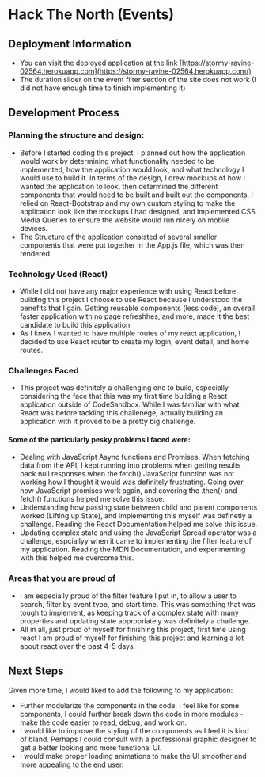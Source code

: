 # Hack The North (Events)

## Deployment Information 
* You can visit the deployed application at the link [https://stormy-ravine-02564.herokuapp.com](https://stormy-ravine-02564.herokuapp.com/)
* The duration slider on the event filter section of the site does not work (I did not have enough time to finish implementing it)

## Development Process
### Planning the structure and design:
* Before I started coding this project, I planned out how the application would work by determining what functionality needed to be implemented, how the application would look, and what technology I would use to build it. In terms of the design, I drew mockups of how I wanted the application to look, then determined the different components that would need to be built and built out the components. I relied on React-Bootstrap and my own custom styling to make the application look like the mockups I had designed, and implemented CSS Media Queries to ensure the website would run nicely on mobile devices. 
* The Structure of the application consisted of several smaller components that were put together in the App.js file, which was then rendered.

### Technology Used (React)
* While I did not have any major experience with using React before building this project I choose to use React because I understood the benefits that I gain. Getting reusable components (less code), an overall faster application with no page refreshhes, and more, made it the best candidate to build this application.
* As I knew I wanted to have multiple routes of my react application, I decided to use React router to create my login, event detail, and home routes.

### Challenges Faced
* This project was definitely a challenging one to build, especially considering the face that this was my first time building a React application outside of CodeSandbox. While I was familiar with what React was before tackling this challenege, actually building an application with it proved to be a pretty big challenge.
#### Some of the particularly pesky problems I faced were:
* Dealing with JavaScript Async functions and Promises. When fetching data from the API, I kept running into problems when getting results back null responses when the fetch() JavaScript function was not working how I thought it would was definitely frustrating. Going over how JavaScript promises work again, and covering the .then() and fetch() functions helped me solve this issue.
* Understanding how passing state between child and parent components worked (Lifting up State), and implementing this myself was definetly a challenge. Reading the React Documentation helped me solve this issue.
* Updating complex state and using the JavaScript Spread operator was a challenge, espciallyy when it came to implementing the filter feature of my application. Reading the MDN Documentation, and experimenting with this helped me overcome this.

### Areas that you are proud of
* I am especially proud of the filter feature I put in, to allow a user to search, filter by event type, and start time. This was something that was tough to implement, as keeping track of a complex state with many properties and updating state appropriately was definitely a challenge. 
* All in all, just proud of myself for finishing this project, first time using react I am proud of myself for finishing this project and learning a lot about react over the past 4-5 days.

## Next Steps
Given more time, I would liked to add the following to my application:
* Further modularize the components in the code, I feel like for some components, I could further break down the code in more modules - make the code easier to read, debug, and work on.
* I would like to improve the styling of the components as I feel it is kind of bland. Perhaps I could consult with a professional graphic designer to get a better looking and more functional UI.
* I would make proper loading animations to make the UI smoother and more appealing to the end user.

